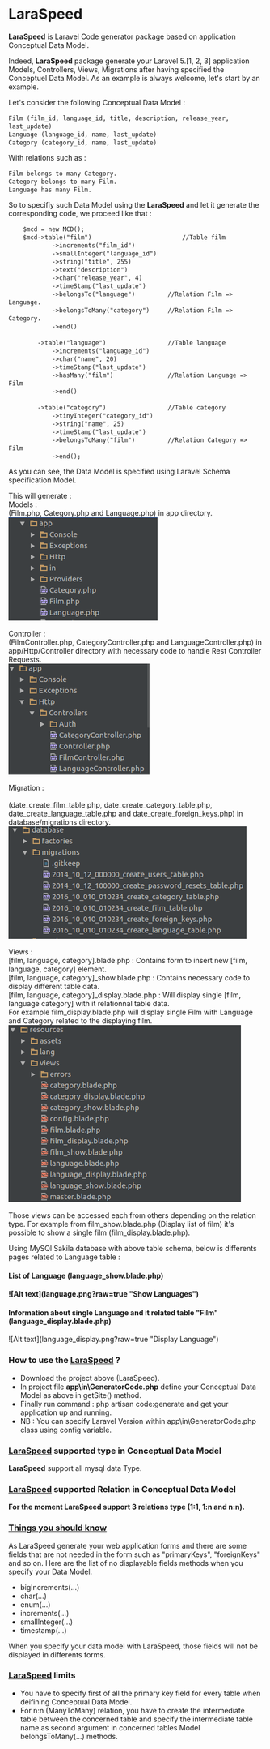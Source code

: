 # LaraSpeed

<b>LaraSpeed</b> is Laravel Code generator package based on application Conceptual Data Model.

Indeed, <b>LaraSpeed</b> package generate your Laravel 5.[1, 2, 3] application Models, Controllers, Views, Migrations after having specified the Conceptuel Data Model. As an example is always welcome, let's start by an example.

Let's consider the following Conceptual Data Model  :

    Film (film_id, language_id, title, description, release_year, last_update)
    Language (language_id, name, last_update)
    Category (category_id, name, last_update)
    
With relations such as :

    Film belongs to many Category.
    Category belongs to many Film.
    Language has many Film.

So to specifiy such Data Model using the <b>LaraSpeed</b> and let it generate the corresponding code, we proceed like that :
        
        $mcd = new MCD();
        $mcd->table("film")                         //Table film
                ->increments("film_id")           
                ->smallInteger("language_id")
                ->string("title", 255)            
                ->text("description")             
                ->char("release_year", 4)         
                ->timeStamp("last_update")
                ->belongsTo("language")         //Relation Film => Language.
                ->belongsToMany("category")     //Relation Film => Category.
                ->end()

            ->table("language")                 //Table language
                ->increments("language_id")
                ->char("name", 20)
                ->timeStamp("last_update")
                ->hasMany("film")               //Relation Language => Film
                ->end()

            ->table("category")                 //Table category
                ->tinyInteger("category_id")
                ->string("name", 25)
                ->timeStamp("last_update")
                ->belongsToMany("film")         //Relation Category => Film
                ->end();
  
As you can see, the Data Model is specified using Laravel Schema specification Model.

This will generate :<br/>
  Models :<br/>
  (Film.php, Category.php and Language.php) in app directory.<br/>
     ![Alt text](model.png?raw=true "Models")
  
  Controller :<br/>
  (FilmController.php, CategoryController.php and LanguageController.php) in app/Http/Controller directory with necessary code  to handle Rest Controller Requests.<br/>
   ![Alt text](controller.png?raw=true "Controllers")
 
 Migration :<br/><br/>
 (date_create_film_table.php, date_create_category_table.php, date_create_language_table.php and date_create_foreign_keys.php) in database/migrations directory.<br/>
    ![Alt text](migrations.png?raw=true "Migrations")
  
  Views :<br/>
    [film, language, category].blade.php : Contains form to insert new [film, language, category] element.<br/>
    [film, language, category]_show.blade.php : Contains necessary code to display different table data.<br/>
    [film, language, category]_display.blade.php : Will display single [film, language category] with it relationnal table data.<br/>
      For example film_display.blade.php will display single Film with Language and Category related to the displaying film.<br/>
    ![Alt text](view.png?raw=true "Views")   
  
  Those views can be accessed each from others depending on the relation type.
  For example from film_show.blade.php (Display list of film) it's possible to show a single film (film_display.blade.php).
  
  Using MySQl Sakila database with above table schema, below is differents pages related to Language table :<br/>
  
  <h4>List of Language (language_show.blade.php)<h4>
  ![Alt text](language.png?raw=true "Show Languages")  
  
  <h4>Information about single Language and it related table "Film" (language_display.blade.php)</h4>
  ![Alt text](language_display.png?raw=true "Display Language") 
  
  <h3>How to use the <u><b>LaraSpeed</b></u> ?</h3>
  
 <ul>
 <li>Download the project above (LaraSpeed).</li>
 <li>In project file <b>app\in\GeneratorCode.php</b> define your Conceptual Data Model as above in getSite() method.</li>
 <li>Finally run command : php artisan code:generate and get your application up and running.</li>
 <li>NB : You can specify Laravel Version within app\in\GeneratorCode.php class using config variable.</li>
 </ul>
  
<h3><u><b>LaraSpeed</b></u> supported type in Conceptual Data Model</h3>
  <b>LaraSpeed</b> support all mysql data Type.

<h3><u><b>LaraSpeed</b></u> supported Relation in Conceptual Data Model</h3>
  <b>For the moment LaraSpeed support 3 relations type (1:1, 1:n and n:n).</b>

<h3><u><b>Things you should know</b></u></h3>
As LaraSpeed generate your web application forms and there are some fields that are not needed in the form such as "primaryKeys", "foreignKeys" and so on. Here are the list of no displayable fields methods when you specify your Data Model.
    <ul>
    <li>bigIncrements(...)</li>
    <li>char(...)</li>
    <li>enum(...)</li>
    <li>increments(...)</li>
    <li>smallInteger(...)</li>
    <li>timestamp(...)</li>
    </ul>
When you specify your data model with LaraSpeed, those fields will not be displayed in differents forms.
  
<h3><u><b>LaraSpeed</b></u> limits</h3>
   <ul>
   <li>You have to specify first of all the primary key field for every table when deifining Conceptual Data Model.</li>
   <li> For n:n (ManyToMany) relation, you have to create the intermediate table between the concerned table and specify        the intermediate table name as second argument in concerned tables Model belongsToMany(...) methods.   
   </li>
   </ul>
 
